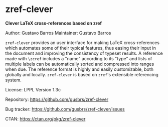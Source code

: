# zref-clever

**Clever LaTeX cross-references based on zref**

Author: Gustavo Barros
Maintainer: Gustavo Barros

`zref-clever` provides an user interface for making LaTeX cross-references
which automates some of their typical features, thus easing their input in the
document and improving the consistency of typeset results.  A reference made
with `\zcref` includes a "name" according to its "type" and lists of multiple
labels can be automatically sorted and compressed into ranges when due.  The
reference format is highly and easily customizable, both globally and locally.
`zref-clever` is based on `zref`'s extensible referencing system.

License: LPPL Version 1.3c

Repository: https://github.com/gusbrs/zref-clever

Bug tracker: https://github.com/gusbrs/zref-clever/issues

CTAN: https://ctan.org/pkg/zref-clever
